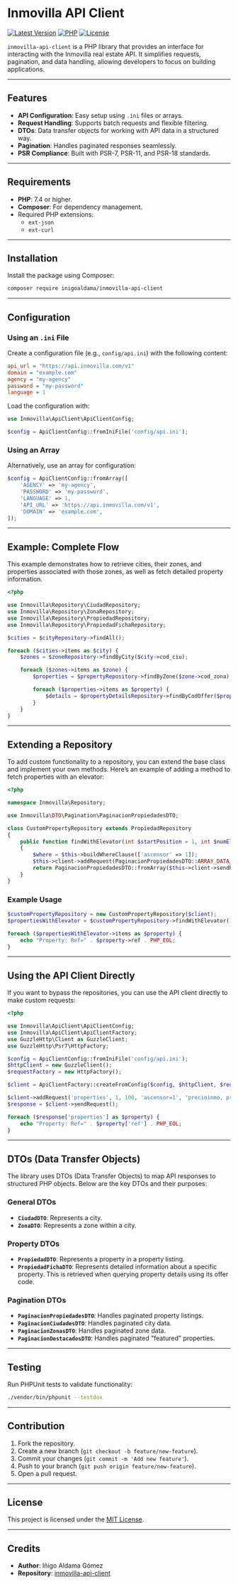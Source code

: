 
# Inmovilla API Client

[![Latest Version](https://img.shields.io/badge/version-1.0.0-blue)]()
[![PHP](https://img.shields.io/badge/php-%5E7.4%20%7C%7C%20%5E8.0-blue)]()
[![License](https://img.shields.io/badge/license-MIT-green)](LICENSE)

`inmovilla-api-client` is a PHP library that provides an interface for interacting with the Inmovilla real estate API. It simplifies requests, pagination, and data handling, allowing developers to focus on building applications.

---

## Features

- **API Configuration**: Easy setup using `.ini` files or arrays.
- **Request Handling**: Supports batch requests and flexible filtering.
- **DTOs**: Data transfer objects for working with API data in a structured way.
- **Pagination**: Handles paginated responses seamlessly.
- **PSR Compliance**: Built with PSR-7, PSR-11, and PSR-18 standards.

---

## Requirements

- **PHP**: 7.4 or higher.
- **Composer**: For dependency management.
- Required PHP extensions:
    - `ext-json`
    - `ext-curl`

---

## Installation

Install the package using Composer:
```bash
composer require inigoaldama/inmovilla-api-client
```

---

## Configuration

### Using an `.ini` File
Create a configuration file (e.g., `config/api.ini`) with the following content:
```ini
api_url = "https://api.inmovilla.com/v1"
domain = "example.com"
agency = "my-agency"
password = "my-password"
language = 1
```

Load the configuration with:
```php
use Inmovilla\ApiClient\ApiClientConfig;

$config = ApiClientConfig::fromIniFile('config/api.ini');
```

### Using an Array
Alternatively, use an array for configuration:
```php
$config = ApiClientConfig::fromArray([
    'AGENCY' => 'my-agency',
    'PASSWORD' => 'my-password',
    'LANGUAGE' => 1,
    'API_URL' => 'https://api.inmovilla.com/v1',
    'DOMAIN' => 'example.com',
]);
```

---

## Example: Complete Flow

This example demonstrates how to retrieve cities, their zones, and properties associated with those zones, as well as fetch detailed property information.

```php
<?php

use Inmovilla\Repository\CiudadRepository;
use Inmovilla\Repository\ZonaRepository;
use Inmovilla\Repository\PropiedadRepository;
use Inmovilla\Repository\PropiedadFichaRepository;

$cities = $cityRepository->findAll();

foreach ($cities->items as $city) {
    $zones = $zoneRepository->findByCity($city->cod_ciu);

    foreach ($zones->items as $zone) {
        $properties = $propertyRepository->findByZone($zone->cod_zona);

        foreach ($properties->items as $property) {
            $details = $propertyDetailsRepository->findByCodOffer($property->cod_ofer);
        }
    }
}
```

---

## Extending a Repository

To add custom functionality to a repository, you can extend the base class and implement your own methods. Here’s an example of adding a method to fetch properties with an elevator:

```php
<?php

namespace Inmovilla\Repository;

use Inmovilla\DTO\Pagination\PaginacionPropiedadesDTO;

class CustomPropertyRepository extends PropiedadRepository
{
    public function findWithElevator(int $startPosition = 1, int $numElements = 100, string $order = 'precioinmo, precioalq'): PaginacionPropiedadesDTO
    {
        $where = $this->buildWhereClause(['ascensor' => 1]);
        $this->client->addRequest(PaginacionPropiedadesDTO::ARRAY_DATA_KEY, $startPosition, $numElements, $where, $order);
        return PaginacionPropiedadesDTO::fromArray($this->client->sendRequest());
    }
}
```

### Example Usage
```php
$customPropertyRepository = new CustomPropertyRepository($client);
$propertiesWithElevator = $customPropertyRepository->findWithElevator();

foreach ($propertiesWithElevator->items as $property) {
    echo "Property: Ref=" . $property->ref . PHP_EOL;
}
```

---

## Using the API Client Directly

If you want to bypass the repositories, you can use the API client directly to make custom requests:

```php
<?php

use Inmovilla\ApiClient\ApiClientConfig;
use Inmovilla\ApiClient\ApiClientFactory;
use GuzzleHttp\Client as GuzzleClient;
use GuzzleHttp\Psr7\HttpFactory;

$config = ApiClientConfig::fromIniFile('config/api.ini');
$httpClient = new GuzzleClient();
$requestFactory = new HttpFactory();

$client = ApiClientFactory::createFromConfig($config, $httpClient, $requestFactory);

$client->addRequest('properties', 1, 100, 'ascensor=1', 'precioinmo, precioalq');
$response = $client->sendRequest();

foreach ($response['properties'] as $property) {
    echo "Property: Ref=" . $property['ref'] . PHP_EOL;
}
```

---

## DTOs (Data Transfer Objects)

The library uses DTOs (Data Transfer Objects) to map API responses to structured PHP objects. Below are the key DTOs and their purposes:

### General DTOs

- **`CiudadDTO`**: Represents a city.
- **`ZonaDTO`**: Represents a zone within a city.

### Property DTOs

- **`PropiedadDTO`**: Represents a property in a property listing.
- **`PropiedadFichaDTO`**: Represents detailed information about a specific property. This is retrieved when querying property details using its offer code.

### Pagination DTOs

- **`PaginacionPropiedadesDTO`**: Handles paginated property listings.
- **`PaginacionCiudadesDTO`**: Handles paginated city data.
- **`PaginacionZonasDTO`**: Handles paginated zone data.
- **`PaginacionDestacadosDTO`**: Handles paginated "featured" properties.

---

## Testing

Run PHPUnit tests to validate functionality:
```bash
./vendor/bin/phpunit --testdox
```

---

## Contribution

1. Fork the repository.
2. Create a new branch (`git checkout -b feature/new-feature`).
3. Commit your changes (`git commit -m 'Add new feature'`).
4. Push to your branch (`git push origin feature/new-feature`).
5. Open a pull request.

---

## License

This project is licensed under the [MIT License](LICENSE).

---

## Credits

- **Author**: Iñigo Aldama Gómez
- **Repository**: [inmovilla-api-client](https://github.com/inigoaldama/inmovilla-api-client)

